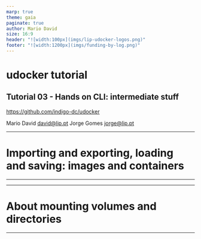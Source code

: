 ```yaml
---
marp: true
theme: gaia
paginate: true
author: Mario David
size: 16:9
header: "![width:100px](imgs/lip-udocker-logos.png)"
footer: "![width:1200px](imgs/funding-by-log.png)"
---
```


<!-- <style>

</style> -->

# udocker tutorial

## Tutorial 03 - Hands on CLI: intermediate stuff

<https://github.com/indigo-dc/udocker>

Mario David <david@lip.pt>
Jorge Gomes <jorge@lip.pt>

---

<!-- _class: lead -->

# Importing and exporting, loading and saving: images and containers

---

---

<!-- _class: lead -->

# About mounting volumes and directories

---
